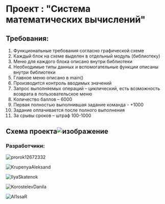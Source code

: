 # Проект : "Система математических вычислений"

## Требования:
1.	Функциональные требования согласно графической схеме
2.	Каждый блок на схеме выделен в отдельный модуль (библиотеку)
3.	Меню для каждого блока описано внутри библиотеки
4.	Необходимые типы данных и вспомогательные функции описаны внутри библиотеки
5.	Главное меню описано в main()
6.	Производится контроль вводимых значений
7.	Запрос выполняемых операций – циклический, есть возможность возврата в пользовательское меню
8.	Количество баллов – 6000
9.	Первая полностью выполнившая задание команда - +1000
10.	Задание оплачивается после полного выполнения
11.	За срывы сроков – штраф 100-1000

## Схема проекта![изображение](https://user-images.githubusercontent.com/100683690/159276354-dd38c7ae-2b0b-494d-a486-7b73e0427d09.png)


### Разработчики:
![prorok12672332](https://github.com/prorok12672332)

![KrupenyaAleksand](https://github.com/KrupenyaAleksandr)

![IlyaSkatenok](https://github.com/IlyaSkatenok)

![KorostelevDanila](https://github.com/KorostelevDanila)

![Al1ssaR](https://github.com/Al1ssaR)
